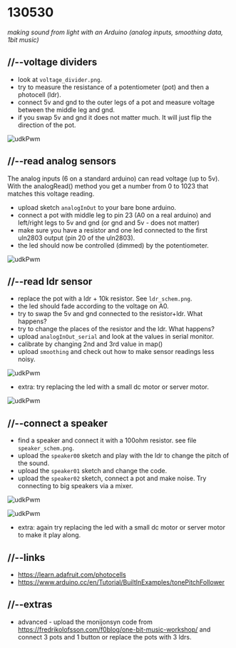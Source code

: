 130530
======

_making sound from light with an Arduino (analog inputs, smoothing data, 1bit music)_

//--voltage dividers
--------------------
* look at `voltage_divider.png`.
* try to measure the resistance of a potentiometer (pot) and then a photocell (ldr).
* connect 5v and gnd to the outer legs of a pot and measure voltage between the middle leg and gnd.
* if you swap 5v and gnd it does not matter much. It will just flip the direction of the pot.

![udkPwm](https://raw.github.com/redFrik/udk09-Bits_and_Pieces/master/udk130530/voltage_divider.png)

//--read analog sensors
-----------------------
The analog inputs (6 on a standard arduino) can read voltage (up to 5v).
With the analogRead() method you get a number from 0 to 1023 that matches this voltage reading.

* upload sketch `analogInOut` to your bare bone arduino.
* connect a pot with middle leg to pin 23 (A0 on a real arduino) and left/right legs to 5v and gnd (or gnd and 5v - does not matter)
* make sure you have a resistor and one led connected to the first uln2803 output (pin 20 of the uln2803).
* the led should now be controlled (dimmed) by the potentiometer.

![udkPwm](https://raw.github.com/redFrik/udk09-Bits_and_Pieces/master/udk130530/IMG_20130529_131045.jpg)

//--read ldr sensor
-------------------
* replace the pot with a ldr + 10k resistor. See `ldr_schem.png`.
* the led should fade according to the voltage on A0.
* try to swap the 5v and gnd connected to the resistor+ldr. What happens?
* try to change the places of the resistor and the ldr. What happens?
* upload `analogInOut_serial` and look at the values in serial monitor.
* calibrate by changing 2nd and 3rd value in map()
* upload `smoothing` and check out how to make sensor readings less noisy.

![udkPwm](https://raw.github.com/redFrik/udk09-Bits_and_Pieces/master/udk130530/IMG_20130529_131247.jpg)

* extra: try replacing the led with a small dc motor or server motor.

![udkPwm](https://raw.github.com/redFrik/udk09-Bits_and_Pieces/master/udk130530/ldr_schem.png)

//--connect a speaker
---------------------
* find a speaker and connect it with a 100ohm resistor. see file `speaker_schem.png`.
* upload the `speaker00` sketch and play with the ldr to change the pitch of the sound.
* upload the `speaker01` sketch and change the code.
* upload the `speaker02` sketch, connect a pot and make noise. Try connecting to big speakers via a mixer.

![udkPwm](https://raw.github.com/redFrik/udk09-Bits_and_Pieces/master/udk130530/speaker_schem.png)

![udkPwm](https://raw.github.com/redFrik/udk09-Bits_and_Pieces/master/udk130530/IMG_20130529_132937.jpg)

* extra: again try replacing the led with a small dc motor or server motor to make it play along.

//--links
---------
* <https://learn.adafruit.com/photocells>
* <https://www.arduino.cc/en/Tutorial/BuiltInExamples/tonePitchFollower>

//--extras
----------
* advanced - upload the monijonsyn code from <https://fredrikolofsson.com/f0blog/one-bit-music-workshop/> and connect 3 pots and 1 button or replace the pots with 3 ldrs.
